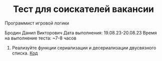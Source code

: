 <h1 align="center">Тест для соискателей вакансии</h1>
Программист игровой логики

Бродин Данил Викторович
Дата выполнения: 19.08.23-20.08.23
Время на выполнение теста: ~7-8 часов

1. Реализуйте функции сериализации и десериализации двусвязного списка.
   <a href="https://github.com/KesuTain/Saber-Testwork/blob/main/Testovoe/NodeListWithRand/NodeListWithRand/Program.cs" target="_blank">Код</a>
